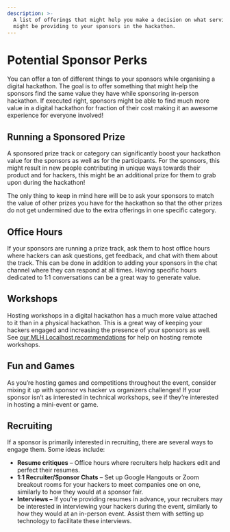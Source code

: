 ```yaml
---
description: >-
  A list of offerings that might help you make a decision on what services you
  might be providing to your sponsors in the hackathon.
---
```


# Potential Sponsor Perks

You can offer a ton of different things to your sponsors while organising a digital hackathon. The goal is to offer something that might help the sponsors find the same value they have while sponsoring in-person hackathon. If executed right, sponsors might be able to find much more value in a digital hackathon for fraction of their cost making it an awesome experience for everyone involved!

## Running a Sponsored Prize

A sponsored prize track or category can significantly boost your hackathon value for the sponsors as well as for the participants. For the sponsors, this might result in new people contributing in unique ways towards their product and for hackers, this might be an additional prize for them to grab upon during the hackathon!

The only thing to keep in mind here will be to ask your sponsors to match the value of other prizes you have for the hackathon so that the other prizes do not get undermined due to the extra offerings in one specific category.

## **Office Hours**

If your sponsors are running a prize track, ask them to host office hours where hackers can ask questions, get feedback, and chat with them about the track. This can be done in addition to adding your sponsors in the chat channel where they can respond at all times. Having specific hours dedicated to 1:1 conversations can be a great way to generate value.

## **Workshops**

Hosting workshops in a digital hackathon has a much more value attached to it than in a physical hackathon. This is a great way of keeping your hackers engaged and increasing the presence of your sponsors as well. See [our MLH Localhost recommendations](https://news.mlh.io/bringing-your-mlh-localhost-workshop-online-03-16-2020%28opens%20in%20a%20new%20tab%29) for help on hosting remote workshops.

## **Fun and Games**

As you’re hosting games and competitions throughout the event, consider mixing it up with sponsor vs hacker vs organizers challenges! If your sponsor isn’t as interested in technical workshops, see if they’re interested in hosting a mini-event or game.

## **Recruiting**

If a sponsor is primarily interested in recruiting, there are several ways to engage them. Some ideas include:

* **Resume critiques** – Office hours where recruiters help hackers edit and perfect their resumes. 
* **1:1 Recruiter/Sponsor Chats** – Set up Google Hangouts or Zoom breakout rooms for your hackers to meet companies one on one, similarly to how they would at a sponsor fair. 
* **Interviews –** If you’re providing resumes in advance, your recruiters may be interested in interviewing your hackers during the event, similarly to how they would at an in-person event. Assist them with setting up technology to facilitate these interviews. 

